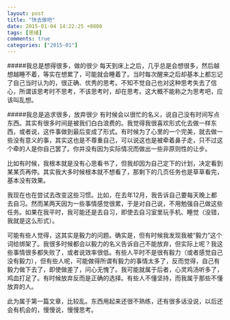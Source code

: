 ```yaml
---
layout: post
title: "快去做吧"
date: 2015-01-04 14:22:25 +0800
tags: [思绪]
comments: true
categories: ["2015-01"]
---
```



#####我总是想得很多，做的很少
每天到床上之后，几乎总是会想很多，然后越想越睡不着，等实在想累了，可能就会睡着了。当时每次醒来之后却基本上都忘记了自己当时认为的，很正确、优秀的思考。不知不觉自己也对这种思考失去了信心，所谓该思考时不思考，不该思考时，却在思考。这大概不能称之为思考吧，应该叫乱想。<!--more-->

#####我总是追求很多，放弃很少
有时候会以很忙的名义，说自己没有时间写点东西。其实有很多时间是被我们白白浪费的。我觉得我很喜欢形式化去做一样东西，或者说，这件事做到最后变成了形式。有时候为了心里的一个完美，就去做一些没有意义的事，其实这也是不尊重自己，可以说这也是被牵着鼻子走，只不过这个牵的人是你自己罢了。你并没有因为实际情况而做出一些非原则性的让步。

比如有时候，我根本就是没有心思看书了，但我却因为自己定下的计划，决定看到某某页再停。其实我大多时候根本就不想看了，那剩下的几页任务也是草草看完，基本没有效果。

我现在也在尝试去改变这些习惯。比如，在去年12月，我告诉自己要每天晚上都去自习。然而某两天因为一些事情感觉很累，于是对自己说，不用勉强自己做这些任务。如果在我平时，我可能还是去自习，即使去自习室里玩手机、睡觉（没错，我就是这么形式）。

可能有些人觉得，这其实是毅力的问题。确实是，但有时候我发现我被“毅力”这个词给绑架了。我很多时候都会以毅力的名义告诉自己不能放弃，但实际上呢？我这些事情很多都失败了，或者说效率很低。有些人平时不是很有毅力（或者感觉自己没有毅力），但有些人呢，可能做得所谓有毅力的事情太多了，反而觉得，自己有毅力做下去了，即使做差了，问心无愧了。我可能就属于后者，心灵鸡汤听多了，鸡血打足了。有时候放弃反而是正确的选择。有些人不懂坚持，而我属于那些不懂放弃的人。

此为属于第一篇文章，比较乱。东西用起来还很不熟练，还有很多话没说，以后还会有机会的，慢慢说，慢慢思考。